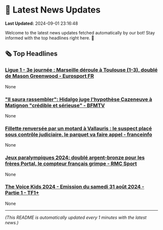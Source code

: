 # 📰 Latest News Updates
**Last Updated:** 2024-09-01 23:16:48

Welcome to the latest news updates fetched automatically by our bot! Stay informed with the top headlines right here. 🚀

## 🗞️ Top Headlines

### [Ligue 1 - 3e journée : Marseille déroule à Toulouse (1-3), doublé de Mason Greenwood - Eurosport FR](https://news.google.com/rss/articles/CBMi6AFBVV95cUxOdV9uMmxIZDQydU1IU2UxQjlZWVBXSXQ5UzdULW5IbEMtczEwVVJUallvUkFzUlZGM2s2NnFZbVd5LXgtVjBORGtlQW9mZnAzN20xTWlXWVhHUVN6SHlMRlJxUVMzQWxGYUFiRE1NX3ROc0lJTmZ4UzM2aE9rd0I5OFBvOFJaYTE3ODRESDVIb2R3TndlSktRNEhfdm5kd1l3VG9rWjZmMU03R0J4b1QxVmJyUWpEMEd6YWtRTDVwRjdEN2JRSDhYb3BhVWQ1UDFiR0pXRm90aU9lZVFIczhYQW5tQVZ1Uk5F?oc=5)
None

### ["Il saura rassembler": Hidalgo juge l'hypothèse Cazeneuve à Matignon "crédible et sérieuse" - BFMTV](https://news.google.com/rss/articles/CBMi7wFBVV95cUxOYWw1dGZnTU1hSXZXUFEzb0RVeDMtZDJhZDMySWFTMmgyZm9veW55bTBXM2pNQ3UyeTBuY0VnTUd4NUxyVllDZ2JyNW16bFcyWWdvd293NV9Sam5IdGpBeTM0di1IWjhaWGFMQUhCUUdjcEQtZmZZYVZXcElBb25fblZ4U3JaZnU5dXA1c29SZDhFVEpEVHB5UUtFaVh3SFJISTJMX3hlTXAxM2JKVFNEWUxVZ3ZOdHFuc1g4Ni0tLV9ETk1nTFRIckkxdXFVbGliTGc5V1RWdzlhSlNvcUVBelg5VWRuQWFvcWJiTWlrTQ?oc=5)
None

### [Fillette renversée par un motard à Vallauris : le suspect placé sous contrôle judiciaire, le parquet va faire appel - franceinfo](https://news.google.com/rss/articles/CBMi-gFBVV95cUxNc1NkVTFtbVpLbmpFc3h6RUhRQ2lLX21oc1B6SHYzOFRGOVF3dkVTOTVtdXkwWTVJNjZOYzdJTmhwckphLTBXNGtZRTUyTGJheUxiajBhenpkTTFBQkszaDRhLVhnYlFEdHR6dXV0NlUwZWY5THh0WEkzRF9Dd2wzS2F4M2Fkdm9wY3NJYVRLLTdURUc2YUR2S1J2TlpHZW84Y2pwT0ZYQ2JLUkdLR3JqbW1DVm91cW9jOG1VR2NTbkthRTg5ZWFxd2w2TG9Zb1F3TzNnb2FaVHFWdEYyb3hqdUROdlZ3Z2JGbFpvbGhaQVZYQTNUZjZiNUlR?oc=5)
None

### [Jeux paralympiques 2024: doublé argent-bronze pour les frères Portal, le compteur français grimpe - RMC Sport](https://news.google.com/rss/articles/CBMi8gFBVV95cUxOckZLX1BReXNiS2x1OHhldTJLODU2U0tQUEJlc0dqVjBSYlhybnFrYks4Y25UcEZ1S3pILWdRTXpmbEluSlZNY2tIWlVNcWo4a0txRmlpZDVnRmpoWHAxSm5yb0lSQnBBNHhhSGpfUHJMOEE5bjRtTDFNRk00M1J3REZ4ZWRjeXA5UGFIVVBRcnpMU3UtT1RUWjVEOXdOZXZRQUxqSHBvTUJPY2Y0akdkekhyMnJOUnpuaEJ2ZThBUHpUdnB4bHJKZHY5elVESml5LUhxQ2dsbTI1TWJrNk9ZX0JyS3QtSTV1RDB0MWRMblNEQQ?oc=5)
None

### [The Voice Kids 2024 - Emission du samedi 31 août 2024 - Partie 1 - TF1+](https://news.google.com/rss/articles/CBMiuwFBVV95cUxPTm5zb1VkakhLTlNBOXNzcWszRFlQTFpGRmJXQkxTWEthV1JrNGNxdjQxMjNZX0RRaTFQYkF3ZkRVR0lvaDluNmIxbXZJUWNwRzJDeEJuNHRGdzEyaEs4M3d1c1Nkd2Zma2RCUzVhUG03OU9MeHMyVTdicWYzYWdVV3p5aXVtb2N4eU1RVEh1ZHZNU3BsWEJseDRKLTFoRElkZl9NZEtmR0hrYTZHdXd5b2lKdTNVaGd2Y09n?oc=5)
None

---
*(This README is automatically updated every 1 minutes with the latest news.)*
